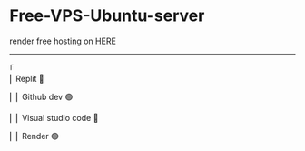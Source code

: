 # Free-VPS-Ubuntu-server

render free hosting on [HERE](https://dashboard.render.com)

------------------------------------------------------------------------------------------

｢                               
⎢ Replit :red_circle:

⎢
⎢ Github dev :green_circle:

⎢
⎢ Visual studio code :red_circle:


⎢
⎢ Render :green_circle:

